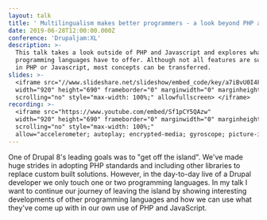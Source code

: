 ```yaml
---
layout: talk
title: ' Multilingualism makes better programmers - a look beyond PHP and JavaScript'
date: 2019-06-28T12:00:00.000Z
conference: 'Drupaljam:XL'
description: >-
  This talk takes a look outside of PHP and Javascript and explores what other
  programming languages have to offer. Although not all features are supported
  in PHP or Javascript, most concepts can be transferred.
slides: >-
  <iframe src="//www.slideshare.net/slideshow/embed_code/key/a7iBvU0I4FzEbY"
  width="920" height="690" frameborder="0" marginwidth="0" marginheight="0"  
  scrolling="no" style="max-width: 100%;" allowfullscreen> </iframe>
recording: >-
  <iframe src="https://www.youtube.com/embed/Sf1pCY5QAzw"
  width="920" height="690" frameborder="0" marginwidth="0" marginheight="0"  
  scrolling="no" style="max-width: 100%;" 
  allow="accelerometer; autoplay; encrypted-media; gyroscope; picture-in-picture" allowfullscreen></iframe>
---
```

One of Drupal 8's leading goals was to "get off the island". We've made huge strides in adopting PHP standards and including other libraries to replace custom built solutions. However, in the day-to-day live of a Drupal developer we only touch one or two programming languages. In my talk I want to continue our journey of leaving the island by showing interesting developments of other programming languages and how we can use what they've come up with in our own use of PHP and JavaScript.
